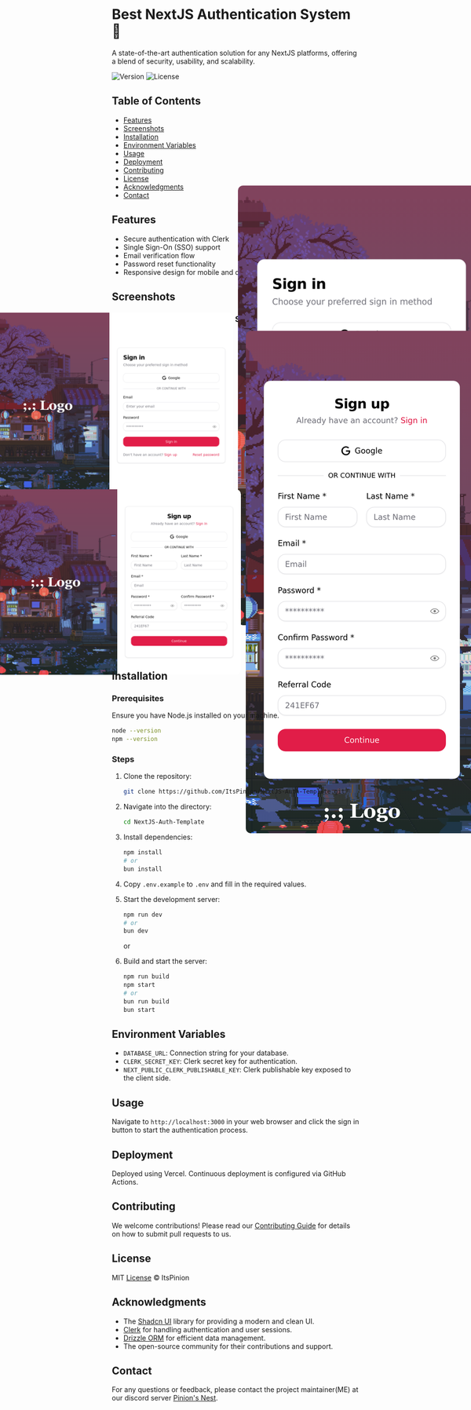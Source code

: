 
# Best NextJS Authentication System 🌟

A state-of-the-art authentication solution for any NextJS platforms, offering a blend of security, usability, and scalability.

![Version](https://img.shields.io/badge/version-1.0.0-purple.svg)
![License](https://img.shields.io/badge/license-MIT-green.svg)


## Table of Contents

- [Features](#features)
- [Screenshots](#screenshots)
- [Installation](#installation)
- [Environment Variables](#environment-variables)
- [Usage](#usage)
- [Deployment](#deployment)
- [Contributing](#contributing)
- [License](#license)
- [Acknowledgments](#acknowledgments)
- [Contact](#contact)

## Features

- Secure authentication with Clerk
- Single Sign-On (SSO) support
- Email verification flow
- Password reset functionality
- Responsive design for mobile and desktop

## Screenshots


<div align="center">

<h3 align="center">SignIn Screen</h3>

<a href="https://itspinion-auth.vercel.app/" align="center" style="display: flex; justify-content: center; flex-direction: row; align-items: center; gap: 10px; height: 300px;
height: 300px;">
<img src="./public/signin-pc.png" alt="Login Screen pc" style="border-radius: 10px;">
<img src="./public/signin-mb.png" alt="Login Screen mobile" style="border-radius: 10px; ">
</a>

<h3 align="center">SignUp Screen</h3>

<a href="https://itspinion-auth.vercel.app/" align="center" style="display: flex; justify-content: center; flex-direction: row; align-items: center; gap: 10px; height: 300px;
height: 300px;">
<img src="./public/signup-pc.png" alt="Login Screen pc" style="border-radius: 10px;">
<img src="./public/signup-mb.png" alt="Login Screen mobile" style="border-radius: 10px; ">
</a>

</div>

## Installation

### Prerequisites

Ensure you have Node.js installed on your machine.

```bash
node --version
npm --version
```

### Steps

1. Clone the repository:

   ```bash
   git clone https://github.com/ItsPinion/NextJS-Auth-Template.git
   ```

2. Navigate into the directory:

   ```bash
   cd NextJS-Auth-Template
   ```

3. Install dependencies:

   ```bash
   npm install
   # or
   bun install
   ```

4. Copy `.env.example` to `.env` and fill in the required values.

5. Start the development server:

   ```bash
   npm run dev
   # or
   bun dev
   ```

   or

6. Build and start the server:

   ```bash
   npm run build
   npm start
   # or
   bun run build
   bun start
   ```

  
   

## Environment Variables

- `DATABASE_URL`: Connection string for your database.
- `CLERK_SECRET_KEY`: Clerk secret key for authentication.
- `NEXT_PUBLIC_CLERK_PUBLISHABLE_KEY`: Clerk publishable key exposed to the client side.

## Usage

Navigate to `http://localhost:3000` in your web browser and click the sign in button to start the authentication process.

## Deployment

Deployed using Vercel. Continuous deployment is configured via GitHub Actions.

## Contributing

We welcome contributions! Please read our [Contributing Guide](CONTRIBUTING.md) for details on how to submit pull requests to us.

## License

MIT [License](LICENSE.md) © ItsPinion

## Acknowledgments


- The [Shadcn UI](https://ui.shadcn.com/) library for providing a modern and clean UI.
- [Clerk](https://clerk.com/) for handling authentication and user sessions.
- [Drizzle ORM](https://orm.drizzle.team/) for efficient data management.
- The open-source community for their contributions and support.

## Contact

For any questions or feedback, please contact the project maintainer(ME) at our discord server [Pinion's Nest](https://discord.gg/XnzQUw3FPR).
